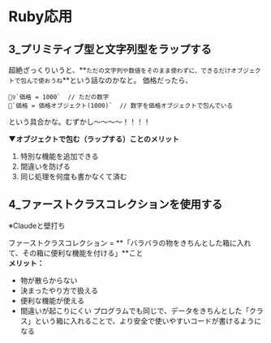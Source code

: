 # Ruby応用
## 3_プリミティブ型と文字列型をラップする
超絶ざっくりいうと、**`ただの文字列や数値をそのまま使わずに、できるだけオブジェクトで包んで使おうね`**という話なのかなと。
価格だったら、
```
🙅‍♀️`価格 = 1000`  // ただの数字
🙆`価格 = 価格オブジェクト(1000)`  // 数字を価格オブジェクトで包んでいる
```
という具合かな。むずかし～～～～！！！！  
  
**▼オブジェクトで包む（ラップする）ことのメリット**
1. 特別な機能を追加できる
2. 間違いを防げる
3. 同じ処理を何度も書かなくて済む

## 4_ファーストクラスコレクションを使用する
※Claudeと壁打ち  
  
ファーストクラスコレクション = **「バラバラの物をきちんとした箱に入れて、その箱に便利な機能を付ける」**こと  
**メリット：**  
- 物が散らからない
- 決まったやり方で扱える
- 便利な機能が使える
- 間違いが起こりにくい
プログラムでも同じで、データをきちんとした「クラス」という箱に入れることで、より安全で使いやすいコードが書けるようになる  
